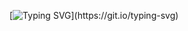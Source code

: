 [![Typing SVG](https://readme-typing-svg.herokuapp.com?color=%2336BCF7&lines=Hello+there!👋;Nice+to+meet+you!+;Welcome+to+my+Github+Profile!)](https://git.io/typing-svg)

<!--
**burakpolater/burakpolater** is a ✨ _special_ ✨ repository because its `README.md` (this file) appears on your GitHub profile.

Here are some ideas to get you started:



- 🔭 I’m currently working on ...
- 🌱 I’m currently learning ...
- 👯 I’m looking to collaborate on ...
- 🤔 I’m looking for help with ...
- 💬 Ask me about ...
- 📫 How to reach me: ...
- 😄 Pronouns: ...
- ⚡ Fun fact: ...
-->
